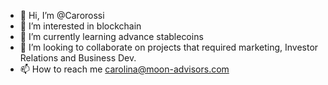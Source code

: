 - 👋 Hi, I’m @Carorossi
- 👀 I’m interested in blockchain
- 🌱 I’m currently learning advance stablecoins
- 💞️ I’m looking to collaborate on projects that required marketing, Investor Relations and Business Dev.
- 📫 How to reach me carolina@moon-advisors.com

<!---
Carorossi/Carorossi is a ✨ special ✨ repository because its `README.md` (this file) appears on your GitHub profile.
You can click the Preview link to take a look at your changes.
--->
